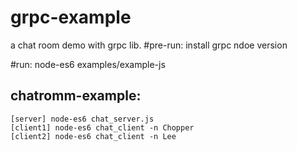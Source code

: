 grpc-example
============
  a chat room demo with grpc lib.
#pre-run:
  install grpc ndoe version
  
#run:
  node-es6 examples/example-js


  ## chatromm-example:
    [server] node-es6 chat_server.js
    [client1] node-es6 chat_client -n Chopper
    [client2] node-es6 chat_client -n Lee
    
